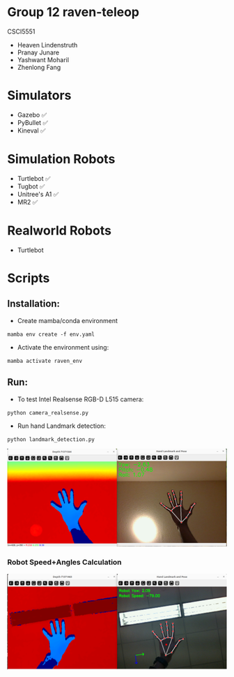 # Group 12 raven-teleop
CSCI5551
- Heaven Lindenstruth
- Pranay Junare
- Yashwant Moharil
- Zhenlong Fang

# Simulators
 - Gazebo ✅
 - PyBullet ✅
 - Kineval ✅

# Simulation Robots
 - Turtlebot ✅
 - Tugbot ✅
 - Unitree's A1 ✅
 - MR2 ✅

# Realworld Robots
- Turtlebot

# Scripts
## Installation:
- Create mamba/conda environment
```
mamba env create -f env.yaml
```
- Activate the environment using:
```
mamba activate raven_env
```


## Run:
- To test Intel Realsense RGB-D L515 camera:
```
python camera_realsense.py
```

- Run hand Landmark detection:
```
python landmark_detection.py
```

![alt text](assets/landmark_detection.png)

### Robot Speed+Angles Calculation
![alt text](assets/speed_yaw_calculation.png)
